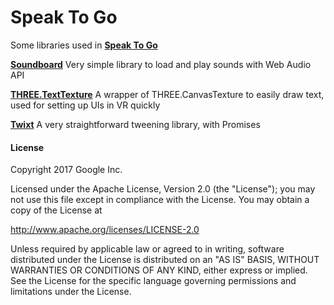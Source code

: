 # Speak To Go 

Some libraries used in **[Speak To Go](https://speaktogo.withgoogle.com/)**


**[Soundboard](https://github.com/googlecreativelab/webvr-speaktogo/tree/master/CL-LON-SpeakToGo-Soundboard)** Very simple library to load and play sounds with Web Audio API

**[THREE.TextTexture](https://github.com/googlecreativelab/webvr-speaktogo/tree/master/CL-LON-SpeakToGo-THREE.TextTexture)** A wrapper of THREE.CanvasTexture to easily draw text, used for setting up UIs in VR quickly

**[Twixt](https://github.com/googlecreativelab/webvr-speaktogo/tree/master/CL-LON-SpeakToGo-Twixt)** A very straightforward tweening library, with Promises

#### License ####

Copyright 2017 Google Inc.

Licensed under the Apache License, Version 2.0 (the "License"); you may not use this file except in compliance with the License. You may obtain a copy of the License at

http://www.apache.org/licenses/LICENSE-2.0

Unless required by applicable law or agreed to in writing, software distributed under the License is distributed on an "AS IS" BASIS, WITHOUT WARRANTIES OR CONDITIONS OF ANY KIND, either express or implied. See the License for the specific language governing permissions and limitations under the License.
